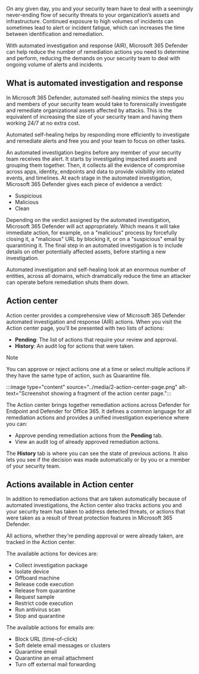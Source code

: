 
On any given day, you and your security team have to deal with a seemingly never-ending flow of security threats to your organization’s assets and infrastructure. Continued exposure to high volumes of incidents can sometimes lead to alert or incident fatigue, which can increases the time between identification and remediation.

With automated investigation and response (AIR), Microsoft 365 Defender can help reduce the number of remediation actions you need to determine and perform, reducing the demands on your security team to deal with ongoing volume of alerts and incidents.

## What is automated investigation and response

In Microsoft 365 Defender, automated self-healing mimics the steps you and  members of your security team would take to forensically investigate and remediate organizational assets affected by attacks. This is the equivalent of increasing the size of your security team and having them working 24/7 at no extra cost.

Automated self-healing helps by responding more efficiently to investigate and remediate alerts and free you and your team to focus on other tasks.

An automated investigation begins before any member of your security team receives the alert. It starts by investigating impacted assets and grouping them together. Then, it collects all the evidence of compromise across apps, identity, endpoints and data to provide visibility into related events, and timelines. At each stage in the automated investigation, Microsoft 365 Defender gives each piece of evidence a verdict:

- Suspicious
- Malicious
- Clean

Depending on the verdict assigned by the automated investigation, Microsoft 365 Defender will act appropriately. Which means it will take immediate action, for example, on a "malicious" process by forcefully closing it, a "malicious" URL by blocking it, or on a "suspicious" email by quarantining it.  The final step in an automated investigation is to include details on other potentially affected assets, before starting a new investigation.

Automated investigation and self-healing look at an enormous number of entities, across all domains, which dramatically reduce the time an attacker can operate before remediation shuts them down.

## Action center

Action center provides a comprehensive view of Microsoft 365 Defender automated investigation and response (AIR) actions. When you visit the Action center page, you'll be presented with two lists of actions:

- **Pending**: The list of actions that require your review and approval.
- **History**: An audit log for actions that were taken.

> [!NOTE]
> You can approve or reject actions one at a time or select multiple actions if they have the same type of action, such as Quarantine file.

:::image type="content" source="../media/2-action-center-page.png" alt-text="Screenshot showing a fragment of the action center page.":::

The Action center brings together remediation actions across Defender for Endpoint and Defender for Office 365. It defines a common language for all remediation actions and provides a unified investigation experience where you can:

- Approve pending remediation actions from the **Pending** tab.
- View an audit log of already approved remediation actions.
  
The **History** tab is where you can see the state of previous actions. It also lets you see if the decision was made automatically or by you or a member of your security team.

## Actions available in Action center

In addition to remediation actions that are taken automatically because of automated investigations, the Action center also tracks actions you and your security team has taken to address detected threats, or actions that were taken as a result of threat protection features in Microsoft 365 Defender.

All actions, whether they're pending approval or were already taken, are tracked in the Action center.

The available actions for devices are:

- Collect investigation package
- Isolate device
- Offboard machine
- Release code execution
- Release from quarantine
- Request sample
- Restrict code execution
- Run antivirus scan
- Stop and quarantine

The available actions for emails are:

- Block URL (time-of-click)
- Soft delete email messages or clusters
- Quarantine email
- Quarantine an email attachment
- Turn off external mail forwarding
